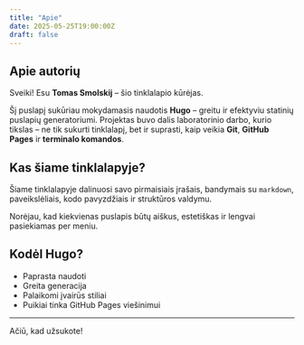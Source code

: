 ```yaml
---
title: "Apie"
date: 2025-05-25T19:00:00Z
draft: false
---
```


## Apie autorių

Sveiki! Esu **Tomas Smolskij** – šio tinklalapio kūrėjas.

Šį puslapį sukūriau mokydamasis naudotis **Hugo** – greitu ir efektyviu statinių puslapių generatoriumi. Projektas buvo dalis laboratorinio darbo, kurio tikslas – ne tik sukurti tinklalapį, bet ir suprasti, kaip veikia **Git**, **GitHub Pages** ir **terminalo komandos**.

## Kas šiame tinklalapyje?

Šiame tinklalapyje dalinuosi savo pirmaisiais įrašais, bandymais su `markdown`, paveikslėliais, kodo pavyzdžiais ir struktūros valdymu.

Norėjau, kad kiekvienas puslapis būtų aiškus, estetiškas ir lengvai pasiekiamas per meniu.

## Kodėl Hugo?

- Paprasta naudoti
- Greita generacija
- Palaikomi įvairūs stiliai
- Puikiai tinka GitHub Pages viešinimui

---

Ačiū, kad užsukote!


